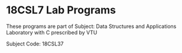 # 18CSL7 Lab Programs

These programs are part of Subject: Data Structures and Applications Laboratory with C prescribed by VTU

Subject Code: 18CSL37